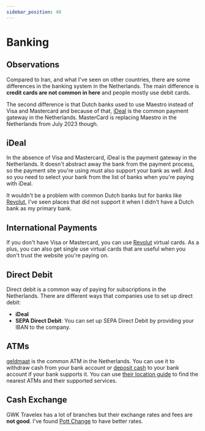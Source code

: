```yaml
---
sidebar_position: 40
---
```


# Banking

## Observations

Compared to Iran, and what I've seen on other countries, there are some differences in the banking system in the Netherlands. The main difference is **credit cards are not common in here** and people mostly use debit cards.

The second difference is that Dutch banks used to use Maestro instead of Visa and Mastercard and because of that, [iDeal](#ideal) is the common payment gateway in the Netherlands. MasterCard is replacing Maestro in the Netherlands from July 2023 though.

## iDeal

In the absence of Visa and Mastercard, iDeal is the payment gateway in the Netherlands. It doesn't abstract away the bank from the payment process, so the payment site you're using must also support your bank as well. And so you need to select your bank from the list of banks when you're paying with iDeal.

It wouldn't be a problem with common Dutch banks but for banks like [Revolut][Revolut], I've seen places that did not support it when I didn't have a Dutch bank as my primary bank.

## International Payments

If you don't have Visa or Mastercard, you can use [Revolut][Revolut] virtual cards. As a plus, you can also get single use virtual cards that are useful when you don't trust the website you're paying on.

## Direct Debit

Direct debit is a common way of paying for subscriptions in the Netherlands. There are different ways that companies use to set up direct debit:

- **iDeal**
- **SEPA Direct Debit**: You can set up SEPA Direct Debit by providing your IBAN to the company.

## ATMs

[geldmaat][geldmaat] is the common ATM in the Netherlands. You can use it to withdraw cash from your bank account or [deposit cash][geldmaat-deposit] to your bank account if your bank supports it. You can use [their location guide][geldmaat-locations] to find the nearest ATMs and their supported services.

## Cash Exchange

GWK Travelex has a lot of branches but their exchange rates and fees are **not good**. I've found [Pott Change][pott-change] to have better rates.

[Revolut]: https://www.revolut.com/
[geldmaat]: https://www.geldmaat.nl/
[geldmaat-deposit]: https://www.geldmaat.nl/geldautomaten/biljetten-storten
[geldmaat-locations]: https://www.locatiewijzer.geldmaat.nl/en/
[pott-change]: https://www.pottchange.com/en/
